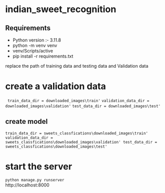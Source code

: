 # indian_sweet_recognition

## Requirements
 - Python version :- 3.11.8
 - python -m venv venv
 - venv/Scripts/active
 - pip install -r requirements.txt

replace the path  of training data and testing data and Validation data

# create a validation data
``
train_data_dir = downloaded_images\train'``
``validation_data_dir = downloaded_images\validation'``
``test_data_dir = downloaded_images\test'
``
## create model 
``
train_data_dir = sweets_classfications\downloaded_images\train'
validation_data_dir = sweets_classfications\downloaded_images\validation'
test_data_dir = sweets_classfications\downloaded_images\test'
``
# start the server

`` python manage.py runserver `` <br>
 http://localhost:8000

